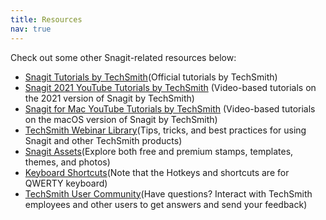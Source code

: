 ```yaml
---
title: Resources
nav: true
---
```


Check out some other Snagit-related resources below:
- <a href="https://www.techsmith.com/tutorial-snagit.html" target="_blank" rel="noopener noreferrer">Snagit Tutorials by TechSmith</a>(Official tutorials by TechSmith)
- <a href="https://youtube.com/playlist?list=PLDyDYqoIde4Aba4LL-m-631LV-QAyACjz" target="_blank" rel="noopener noreferrer">Snagit 2021 YouTube Tutorials by TechSmith</a> (Video-based tutorials on the 2021 version of Snagit by TechSmith)
- <a href="https://youtube.com/playlist?list=PLDyDYqoIde4CI7ZguJltoQ9AlM_J8dhLe" target="_blank" rel="noopener noreferrer">Snagit for Mac YouTube Tutorials by TechSmith</a> (Video-based tutorials on the macOS version of Snagit by TechSmith)
- <a href="https://www.techsmith.com/webinar-recordings.html" target="_blank" rel="noopener noreferrer">TechSmith Webinar Library</a>(Tips, tricks, and best practices for using Snagit and other TechSmith products)
- <a href="https://library.techsmith.com/snagit" target="_blank" rel="noopener noreferrer">Snagit Assets</a>(Explore both free and premium stamps, templates, themes, and photos)
- <a href="https://support.techsmith.com/hc/en-us/articles/360050660731-Customize-the-Snagit-Hotkeys" target="_blank" rel="noopener noreferrer">Keyboard Shortcuts</a>(Note that the Hotkeys and shortcuts are for QWERTY keyboard)
- <a href="https://support.techsmith.com/hc/en-us/community/topics" target="_blank" rel="noopener noreferrer">TechSmith User Community</a>(Have questions? Interact with TechSmith employees and other users to get answers and send your feedback)